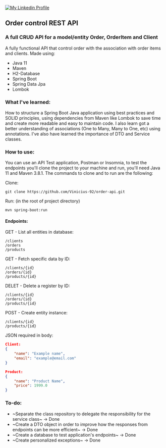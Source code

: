 [![My Linkedin Profile](https://img.shields.io/badge/LinkedIn-0077B5?style=for-the-badge&logo=linkedin&logoColor=white)](http://www.linkedin.com/in/vinicius-92)

## Order control REST API 

### A full CRUD API for a model/entity Order, OrderItem and Client

A fully functional API that control order with the association with order items and clients. Made using:

* Java 11
* Maven
* H2-Database
* Spring Boot
* Spring Data Jpa
* Lombok

### What I've learned: 

How to structure a Spring Boot Java application using best practices and SOLID principles, using dependencies from Maven like Lombok to save time and create more readable and easy to maintain code. I also learn got a better understanding of associations (One to Many, Many to One, etc) using annotations. I've also have learned the importance of DTO and Service classes.

### How to use:

You can use an API Test application, Postman or Insomnia, to test the endpoints you'll clone the project to your machine and run, you'll need Java 11 and Maven 3.8.1. The commands to clone and to run are the following:

Clone:
```shell script
git clone https://github.com/Vinicius-92/order-api.git
```

Run: (in the root of project directory)
```shell script
mvn spring-boot:run
```

#### Endpoints:

GET - List all entities in database:
```
/clients
/orders
/products
```

GET - Fetch specific data by ID:
```
/clients/{id}
/orders/{id}
/products/{id}
```

DELET - Delete a register by ID:
```
/clients/{id}
/orders/{id}
/products/{id}
```

POST - Create entity instance:
```
/clients/{id}
/products/{id}
```
JSON required in body:
```json
Client:
{
    "name": "Example name",
    "email": "example@email.com"
}

Product:
{
    "name": "Product Name",
    "price": 1999.0
}
``` 

### To-do:
* ~Separate the class repository to delegate the responsibility for the service class~ -> Done
* ~Create a DTO object in order to improve how the responses from endpoints can be more efficient~ -> Done
* ~Create a database to test application's endpoints~ -> Done
* ~Create personalized exceptions~ -> Done
